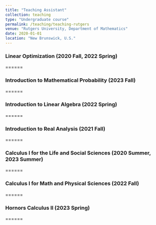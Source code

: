 ```yaml
---
title: "Teaching Assistant"
collection: teaching
type: "Undergraduate course"
permalink: /teaching/teaching-rutgers
venue: "Rutgers University, Department of Mathematics"
date: 2020-01-01
location: "New Brunswick, U.S."
---
```


<h3 id="header-two">Linear Optimization (2020 Fall, 2022 Spring)</h3>

======

<h3 id="header-two">Introduction to Mathematical Probability (2023 Fall)</h3>

======

<h3 id="header-two">Introduction to Linear Algebra (2022 Spring)</h3>

======

<h3 id="header-two">Introduction to Real Analysis (2021 Fall)</h3>

======

<h3 id="header-two">Calculus I for the Life and Social Sciences (2020 Summer, 2023 Summer)</h3>

======

<h3 id="header-two">Calculus I for Math and Physical Sciences (2022 Fall)</h3>

======

<h3 id="header-two">Hornors Calculus II (2023 Spring)</h3>

======
